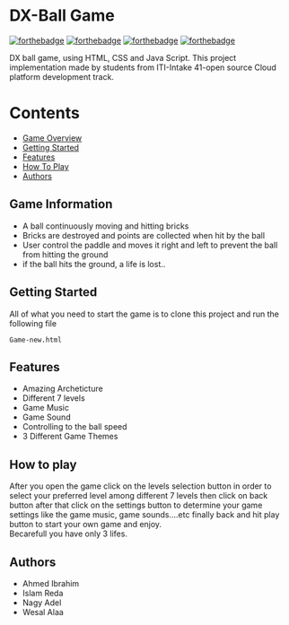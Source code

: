 # DX-Ball Game
[![forthebadge](https://forthebadge.com/images/badges/uses-html.svg)](https://forthebadge.com)
[![forthebadge](https://forthebadge.com/images/badges/uses-css.svg)](https://forthebadge.com)
[![forthebadge](https://forthebadge.com/images/badges/built-with-love.svg)](https://forthebadge.com)
[![forthebadge](https://forthebadge.com/images/badges/made-with-javascript.svg)](https://forthebadge.com)


DX ball game, using HTML, CSS and Java Script. This project implementation made by students from ITI-Intake 41-open source Cloud platform development track.

# Contents
- [Game Overview](#Game-Information)
- [Getting Started](#getting-started)
- [Features](#features)
- [How To Play](#How-To-Play)
- [Authors](#Authors)

## Game Information
 - A ball continuously moving and hitting bricks
 - Bricks are destroyed and points are collected when hit by the ball
 - User control the paddle and moves it right and left to prevent the ball from hitting the ground
 - if the ball hits the ground, a life is lost..


## Getting Started
All of what you need to start the game is to clone this project and run the following file
```
Game-new.html
```

## Features

- Amazing Archeticture</br>
- Different 7 levels</br>
- Game Music</br>
- Game Sound</br>
- Controlling to the ball speed</br>
- 3 Different Game Themes</br>



## How to play
After you open the game click on the levels selection button in order to select your preferred level among different 7 levels then click on back button after that click on the settings button to determine your game settings like the game music, game sounds....etc finally back and hit play button to start your own game and enjoy.<br>
Becarefull you have only 3 lifes.


## Authors

- Ahmed Ibrahim
- Islam Reda
- Nagy Adel
- Wesal Alaa